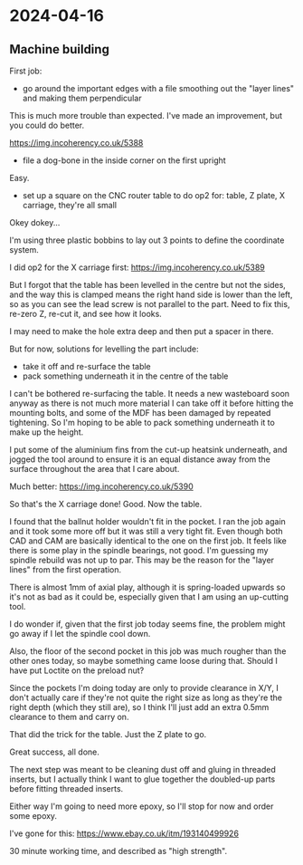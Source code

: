 # 2024-04-16

## Machine building

First job:

 * go around the important edges with a file smoothing out the "layer lines" and making them perpendicular

This is much more trouble than expected. I've made an improvement, but you could do better.

https://img.incoherency.co.uk/5388

 * file a dog-bone in the inside corner on the first upright

Easy.

 * set up a square on the CNC router table to do op2 for: table, Z plate, X carriage, they're all small

Okey dokey...

I'm using three plastic bobbins to lay out 3 points to define the coordinate system.

I did op2 for the X carriage first: https://img.incoherency.co.uk/5389

But I forgot that the table has been levelled in the centre but not the sides, and the
way this is clamped means the right hand side is lower than the left, so as you can see
the lead screw is not parallel to the part. Need to fix this, re-zero Z, re-cut it,
and see how it looks.

I may need to make the hole extra deep and then put a spacer in there.

But for now, solutions for levelling the part include:

 * take it off and re-surface the table
 * pack something underneath it in the centre of the table

I can't be bothered re-surfacing the table. It needs a new wasteboard soon anyway as there is not much more material
I can take off it before hitting the mounting bolts, and some of the MDF has been damaged by repeated tightening.
So I'm hoping to be able to pack something underneath it to make up the height.

I put some of the aluminium fins from the cut-up heatsink underneath, and jogged the tool around to ensure it is
an equal distance away from the surface throughout the area that I care about.

Much better: https://img.incoherency.co.uk/5390

So that's the X carriage done! Good. Now the table.

I found that the ballnut holder wouldn't fit in the pocket. I ran the job again and it took some more off but it
was still a very tight fit. Even though both CAD and CAM are basically identical to the one on the first job.
It feels like there is some play in the spindle bearings, not good. I'm guessing my spindle rebuild was not up
to par. This may be the reason for the "layer lines" from the first operation.

There is almost 1mm of axial play, although it is spring-loaded upwards so it's not as bad as it could be,
especially given that I am using an up-cutting tool.

I do wonder if, given that the first job today seems fine, the problem might go away if I let the spindle cool down.

Also, the floor of the second pocket in this job was much rougher than the other ones today, so maybe something came
loose during that. Should I have put Loctite on the preload nut?

Since the pockets I'm doing today are only to provide clearance in X/Y, I don't actually care if they're not quite the right
size as long as they're the right depth (which they still are), so I think I'll just add an extra 0.5mm clearance to them and
carry on.

That did the trick for the table. Just the Z plate to go.

Great success, all done.

The next step was meant to be cleaning dust off and gluing in threaded inserts, but I actually
think I want to glue together the doubled-up parts before fitting threaded inserts.

Either way I'm going to need more epoxy, so I'll stop for now and order some epoxy.

I've gone for this: https://www.ebay.co.uk/itm/193140499926

30 minute working time, and described as "high strength".
